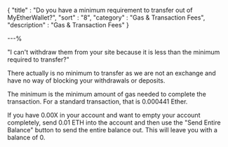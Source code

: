 {
"title"       : "Do you have a minimum requirement to transfer out of MyEtherWallet?",
"sort"        : "8",
"category"    : "Gas & Transaction Fees",
"description" : "Gas & Transaction Fees"
}

---%


"I can't withdraw them from your site because it is less than the minimum required to transfer?"

There actually is no minimum to transfer as we are not an exchange and have no way of blocking your withdrawals or deposits.

The minimum is the minimum amount of gas needed to complete the transaction. For a standard transaction, that is 0.000441 Ether.

If you have 0.00X in your account and want to empty your account completely, send 0.01 ETH into the account and then use the "Send Entire Balance" button to send the entire balance out. This will leave you with a balance of 0.

